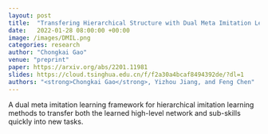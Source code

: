 ```yaml
---
layout: post
title:  "Transfering Hierarchical Structure with Dual Meta Imitation Learning"
date:   2022-01-28 08:00:00 +00:00
image: /images/DMIL.png
categories: research
author: "Chongkai Gao"
venue: "preprint"
paper: https://arxiv.org/abs/2201.11981
slides: https://cloud.tsinghua.edu.cn/f/f2a30a4bcaf8494392de/?dl=1
authors: "<strong>Chongkai Gao</strong>, Yizhou Jiang, and Feng Chen"
---
```

A dual meta imitation learning framework for hierarchical imitation learning methods to transfer both the learned high-level network and sub-skills quickly into new tasks.
